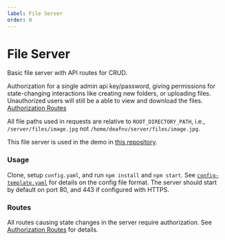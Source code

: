 ```yaml
---
label: File Server
order: 0
---
```


# File Server

Basic file server with API routes for CRUD.

Authorization for a single admin api key/password, giving permissions for state-changing interactions like creating new folders, or uploading files. Unauthorized users will still be a able to view and download the files. [Authorization Routes](/authorization)

All file paths used in requests are relative to `ROOT_DIRECTORY_PATH`, i.e., `/server/files/image.jpg` not `/home/deafnv/server/files/image.jpg`.

This file server is used in the demo in [this repository](https://github.com/deafnv/file-server-web).

### Usage

Clone, setup `config.yaml`, and run `npm install` and `npm start`. See [`config-template.yaml`](/config) for details on the config file format. The server should start by default on port 80, and 443 if configured with HTTPS.

### Routes

All routes causing state changes in the server require authorization. See [Authorization Routes](/authorization) for details.